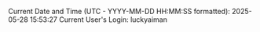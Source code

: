 Current Date and Time (UTC - YYYY-MM-DD HH:MM:SS formatted): 2025-05-28 15:53:27
Current User's Login: luckyaiman
